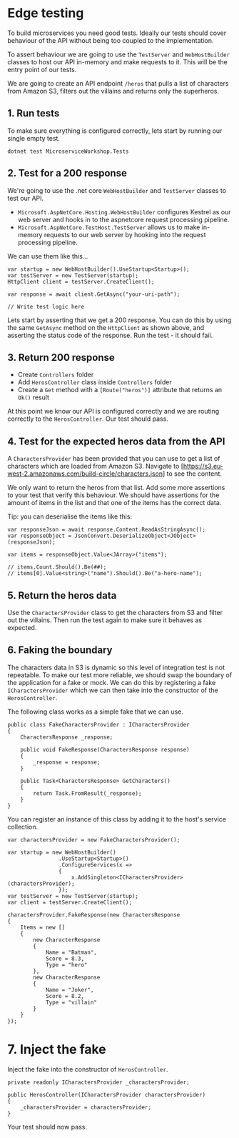 # Edge testing

To build microservices you need good tests. Ideally our tests should cover behaviour of the API without being too coupled to the implementation. 

To assert behaviour we are going to use the `TestServer` and `WebHostBuilder` classes to host our API in-memory and make requests to it. This will be the entry point of our tests.

We are going to create an API endpoint `/heros` that pulls a list of characters from Amazon S3, filters out the villains and returns only the superheros.

## 1. Run tests

To make sure everything is configured correctly, lets start by running our single empty test.

```
dotnet test MicroserviceWorkshop.Tests
```

## 2. Test for a 200 response

We're going to use the .net core `WebHostBuilder` and `TestServer` classes to test our API. 

- `Microsoft.AspNetCore.Hosting.WebHostBuilder` configures Kestrel as our web server and hooks in to the aspnetcore request processing pipeline.
- `Microsoft.AspNetCore.TestHost.TestServer` allows us to make in-memory requests to our web server by hooking into the request processing pipeline.

We can use them like this...

```
var startup = new WebHostBuilder().UseStartup<Startup>();
var testServer = new TestServer(startup);
HttpClient client = testServer.CreateClient();

var response = await client.GetAsync("your-uri-path");

// Write test logic here
```

Lets start by asserting that we get a 200 response. You can do this by using the same `GetAsync` method on the `HttpClient` as shown above, and asserting the status code of the response. Run the test - it should fail.

## 3. Return 200 response

- Create `Controllers` folder
- Add `HerosController` class inside `Controllers` folder
- Create a `Get` method with a `[Route("heros")]` attribute that returns an `Ok()` result

At this point we know our API is configured correctly and we are routing correctly to the `HerosController`. Our test should pass.

## 4. Test for the expected heros data from the API

A `CharactersProvider` has been provided that you can use to get a list of characters which are loaded from Amazon S3. Navigate to [https://s3.eu-west-2.amazonaws.com/build-circle/characters.json] to see the content.

We only want to return the heros from that list. Add some more assertions to your test that verify this behaviour. We should have assertions for the amount of items in the list and that one of the items has the correct data.

Tip: you can deserialise the items like this:
```
var responseJson = await response.Content.ReadAsStringAsync();
var responseObject = JsonConvert.DeserializeObject<JObject>(responseJson);

var items = responseObject.Value<JArray>("items");

// items.Count.Should().Be(##);
// items[0].Value<string>("name").Should().Be("a-hero-name");
```

## 5. Return the heros data

Use the `CharactersProvider` class to get the characters from S3 and filter out the villains. Then run the test again to make sure it behaves as expected.

## 6. Faking the boundary

The characters data in S3 is dynamic so this level of integration test is not repeatable. To make our test more reliable, we should swap the boundary of the application for a fake or mock. We can do this by registering a fake `ICharactersProvider` which we can then take into the constructor of the `HerosController`.

The following class works as a simple fake that we can use.
```
public class FakeCharactersProvider : ICharactersProvider
{
    CharactersResponse _response;
    
    public void FakeResponse(CharactersResponse response)
    {
        _response = response;
    }

    public Task<CharactersResponse> GetCharacters()
    {
        return Task.FromResult(_response);
    }
}
```


You can register an instance of this class by adding it to the host's service collection.
```
var charactersProvider = new FakeCharactersProvider();

var startup = new WebHostBuilder()
                .UseStartup<Startup>()
                .ConfigureServices(x => 
                {
                    x.AddSingleton<ICharactersProvider>(charactersProvider);
                });
var testServer = new TestServer(startup);
var client = testServer.CreateClient();

charactersProvider.FakeResponse(new CharactersResponse
{
    Items = new []
    {
        new CharacterResponse
        {
            Name = "Batman",
            Score = 8.3,
            Type = "hero"
        },
        new CharacterResponse
        {
            Name = "Joker",
            Score = 8.2,
            Type = "villain"
        }
    }
});
```

# 7. Inject the fake

Inject the fake into the constructor of `HerosController`.

```
private readonly ICharactersProvider _charactersProvider;

public HerosController(ICharactersProvider charactersProvider)
{
    _charactersProvider = charactersProvider;
}
```
Your test should now pass.